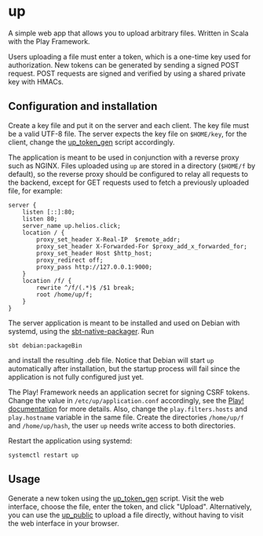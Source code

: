 # up

A simple web app that allows you to upload arbitrary files. Written in Scala with the Play Framework.

Users uploading a file must enter a token, which is a one-time key used for authorization.
New tokens can be generated by sending a signed POST request. POST requests are signed and
verified by using a shared private key with HMACs.

## Configuration and installation

Create a key file and put it on the server and each client. The key file must be a valid UTF-8 file. The server expects the
key file on `$HOME/key`, for the client, change the [up_token_gen](https://github.com/nroi/up/blob/master/client/up_token_gen) script
accordingly.

The application is meant to be used in conjunction with a reverse proxy such as NGINX. Files uploaded using `up` are stored in a
directory (`$HOME/f` by default), so the reverse proxy should be configured to relay all requests to the backend, except for
GET requests used to fetch a previously uploaded file, for example:
```NGINX
server {
    listen [::]:80;
    listen 80;
    server_name up.helios.click;
    location / {
        proxy_set_header X-Real-IP  $remote_addr;
        proxy_set_header X-Forwarded-For $proxy_add_x_forwarded_for;
        proxy_set_header Host $http_host;
        proxy_redirect off;
        proxy_pass http://127.0.0.1:9000;
    }
    location /f/ {
        rewrite ^/f/(.*)$ /$1 break;
        root /home/up/f;
    }
}
```

The server application is meant to be installed and used on Debian with systemd, using the
[sbt-native-packager](http://sbt-native-packager.readthedocs.io/en/v1.1.6/#).
Run
```
sbt debian:packageBin
```
and install the resulting .deb file. Notice that Debian will start `up` automatically after installation, but the startup
process will fail since the application is not fully configured just yet.

The Play! Framework needs an application secret for signing CSRF tokens. Change the value in `/etc/up/application.conf`
accordingly, see the [Play! documentation](https://www.playframework.com/documentation/2.5.x/ApplicationSecret) for more details.
Also, change the `play.filters.hosts` and `play.hostname` variable in the same file.
Create the directories `/home/up/f` and `/home/up/hash`, the user `up` needs write access to both directories.

Restart the application using systemd:
```
systemctl restart up
```

## Usage

Generate a new token using the [up_token_gen](https://github.com/nroi/up/blob/master/client/up_token_gen) script. Visit the
web interface, choose the file, enter the token, and click "Upload". Alternatively, you can use the
[up_public](https://github.com/nroi/up/blob/master/client/up_token_gen) to upload a file directly, without having to visit
the web interface in your browser.
